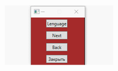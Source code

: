 <p align="center"><img src="https://github.com/LilitHakobyan/WPFandXAML/blob/master/MenuLengApp/LanguageMenu.gif?raw=true"></p></br>



